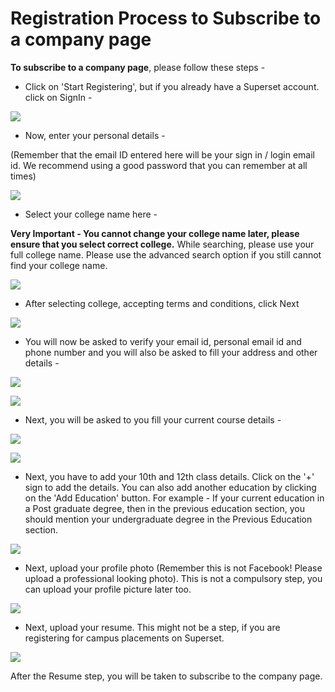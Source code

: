 # Registration Process to Subscribe to a company page

**To subscribe to a company page**, please follow these steps - 

* Click on 'Start Registering', but if you already have a Superset account. click on SignIn -

![](.gitbook/assets/image%20%2843%29.png)

* Now, enter your personal details -

\(Remember that the email ID entered here will be your sign in / login email id. We recommend using a good password that you can remember at all times\)

![](.gitbook/assets/image%20%2846%29.png)

* Select your college name here - 

**Very Important - You cannot change your college name later, please ensure that you select correct college.** While searching, please use your full college name. Please use the advanced search option if you still cannot find your college name.

![](.gitbook/assets/image%20%2840%29.png)

* After selecting college, accepting terms and conditions, click Next

![](.gitbook/assets/image%20%2849%29.png)

* You will now be asked to verify your email id, personal email id and phone number and you will also be asked to fill your address and other details - 

![](.gitbook/assets/image%20%2847%29.png)

![](.gitbook/assets/image%20%2851%29.png)

* Next, you will be asked to you fill your current course details -

![](.gitbook/assets/image%20%2842%29.png)

![](.gitbook/assets/image%20%2841%29.png)

* Next, you have to add your 10th and 12th class details. Click on the '+' sign to add the details. You can also add another education by clicking on the 'Add Education' button. For example - If your current education in a Post graduate degree, then in the previous education section, you should mention your undergraduate degree in the Previous Education section.

![](.gitbook/assets/image%20%2857%29.png)

* Next, upload your profile photo \(Remember this is not Facebook! Please upload a professional looking photo\). This is not a compulsory step, you can upload your profile picture later too.

![](.gitbook/assets/image%20%2850%29.png)

* Next, upload your resume. This might not be a step, if you are registering for campus placements on Superset.

![](.gitbook/assets/image%20%2844%29.png)

After the Resume step, you will be taken to subscribe to the company page.

